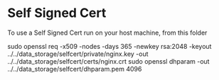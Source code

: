 # Self Signed Cert

To use a Self Signed Cert run on your host machine, from this folder

sudo openssl req -x509 -nodes -days 365 -newkey rsa:2048 -keyout ../../data_storage/selfcert/private/nginx.key -out ../../data_storage/selfcert/certs/nginx.crt
sudo openssl dhparam -out ../../data_storage/selfcert/dhparam.pem 4096
